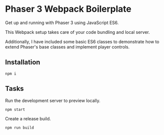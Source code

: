 # Phaser 3 Webpack Boilerplate

Get up and running with Phaser 3 using JavaScript ES6.

This Webpack setup takes care of your code bundling and local server.

Additionally, I have included some basic ES6 classes to demonstrate how to extend Phaser's base classes and implement player controls.

## Installation

```
npm i
```

## Tasks

Run the development server to preview locally.
```
npm start
```

Create a release build.
```
npm run build
```
